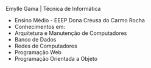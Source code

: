 Emylle Gama | Técnica de Informática 
- Ensino Médio - EEEP Dona Creusa do Carmo Rocha
- Conhecimentos em:
- Arquitetura e Manutenção de Computadores
- Banco de Dados
- Redes de Computadores
- Programação Web
- Programação Orientada a Objeto
  

<!---
Emylle-Gama/Emylle-Gama is a ✨ special ✨ repository because its `README.md` (this file) appears on your GitHub profile.
You can click the Preview link to take a look at your changes.
--->
